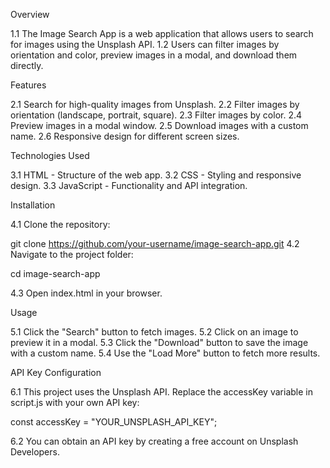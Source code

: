 Overview

1.1 The Image Search App is a web application that allows users to search for images using the Unsplash API.
1.2 Users can filter images by orientation and color, preview images in a modal, and download them directly.

Features

2.1 Search for high-quality images from Unsplash.
2.2 Filter images by orientation (landscape, portrait, square).
2.3 Filter images by color.
2.4 Preview images in a modal window.
2.5 Download images with a custom name.
2.6 Responsive design for different screen sizes.

Technologies Used

3.1 HTML - Structure of the web app.
3.2 CSS - Styling and responsive design.
3.3 JavaScript - Functionality and API integration.

Installation

4.1 Clone the repository:

git clone https://github.com/your-username/image-search-app.git
4.2 Navigate to the project folder:

cd image-search-app

4.3 Open index.html in your browser.

Usage

5.1 Click the "Search" button to fetch images.
5.2 Click on an image to preview it in a modal.
5.3 Click the "Download" button to save the image with a custom name.
5.4 Use the "Load More" button to fetch more results.

API Key Configuration

6.1 This project uses the Unsplash API. Replace the accessKey variable in script.js with your own API key:

const accessKey = "YOUR_UNSPLASH_API_KEY";

6.2 You can obtain an API key by creating a free account on Unsplash Developers.
